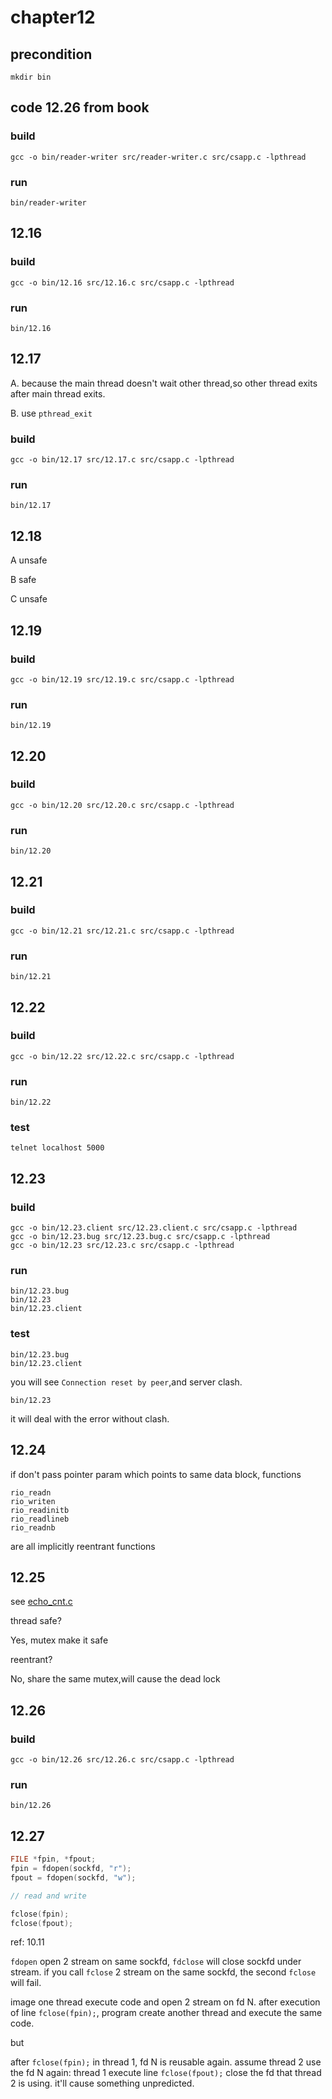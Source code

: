 # chapter12

## precondition
````shell
mkdir bin
````

## code 12.26 from book

### build

    gcc -o bin/reader-writer src/reader-writer.c src/csapp.c -lpthread

### run

    bin/reader-writer

## 12.16

### build

    gcc -o bin/12.16 src/12.16.c src/csapp.c -lpthread

### run

    bin/12.16

## 12.17

A. because the main thread doesn't wait other thread,so other thread exits after main thread exits.

B. use `pthread_exit`

### build

    gcc -o bin/12.17 src/12.17.c src/csapp.c -lpthread

### run

    bin/12.17

## 12.18

A unsafe

B safe

C unsafe

## 12.19

### build

    gcc -o bin/12.19 src/12.19.c src/csapp.c -lpthread

### run

    bin/12.19

## 12.20

### build

    gcc -o bin/12.20 src/12.20.c src/csapp.c -lpthread

### run

    bin/12.20

## 12.21

### build

    gcc -o bin/12.21 src/12.21.c src/csapp.c -lpthread

### run

    bin/12.21

## 12.22

### build

    gcc -o bin/12.22 src/12.22.c src/csapp.c -lpthread

### run

    bin/12.22

### test

    telnet localhost 5000

## 12.23

### build

    gcc -o bin/12.23.client src/12.23.client.c src/csapp.c -lpthread
    gcc -o bin/12.23.bug src/12.23.bug.c src/csapp.c -lpthread
    gcc -o bin/12.23 src/12.23.c src/csapp.c -lpthread

### run

    bin/12.23.bug
    bin/12.23
    bin/12.23.client

### test

    bin/12.23.bug
    bin/12.23.client

you will see `Connection reset by peer`,and server clash.

    bin/12.23

it will deal with the error without clash.

## 12.24

if don't pass pointer param which points to same data block, functions

    rio_readn
    rio_writen
    rio_readinitb
    rio_readlineb
    rio_readnb

are all implicitly reentrant functions

## 12.25

see [echo_cnt.c](https://github.com/ejunjsh/csapp/blob/master/chapter12/src/echo_cnt.c)

thread safe?

Yes, mutex make it safe

reentrant?

No, share the same mutex,will cause the dead lock

## 12.26

### build

    gcc -o bin/12.26 src/12.26.c src/csapp.c -lpthread

### run

    bin/12.26


## 12.27

```c
FILE *fpin, *fpout;
fpin = fdopen(sockfd, "r");
fpout = fdopen(sockfd, "w");

// read and write

fclose(fpin);
fclose(fpout);
```
ref: 10.11

`fdopen` open 2 stream on same sockfd, `fdclose` will close sockfd under stream.
if you call `fclose` 2 stream on the same sockfd, the second `fclose` will fail.

image one thread execute code and open 2 stream on fd N. after execution of line
`fclose(fpin);`, program create another thread and execute the same code.

but

after `fclose(fpin);` in thread 1, fd N is reusable again. assume thread 2 use
the fd N again: thread 1 execute line `fclose(fpout);` close the fd that thread
2 is using. it'll cause something unpredicted.